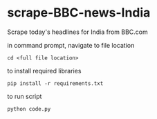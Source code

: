 # scrape-BBC-news-India  
Scrape today's headlines for India from BBC.com  

in command prompt, navigate to file location  
```
cd <full file location>
```

to install required libraries  
```
pip install -r requirements.txt
```

to run script  
```
python code.py
```

